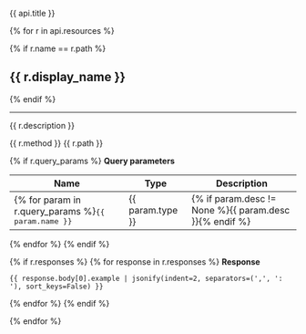 
{{ api.title }}

{% for r in api.resources %}

{% if r.name == r.path %}
## {{ r.display_name }}
{% endif %}

---
{{ r.description }}

<div class="api-call">
  <span class="rest-method {{ r.method }}">{{ r.method }}</span>
  <span>{{ r.path }}</span>
</div>

{% if r.query_params %}
**Query parameters**

Name | Type | Description
-----|------|------------
{% for param in r.query_params %}<tt>{{ param.name }}</tt> | {{ param.type }} | {% if param.desc != None %}{{ param.desc }}{% endif %}
{% endfor %}
{% endif %}

{% if r.responses %}
{% for response in r.responses %}
**Response**
```
{{ response.body[0].example | jsonify(indent=2, separators=(',', ': '), sort_keys=False) }}
```
{% endfor %}
{% endif %}



{% endfor %}


